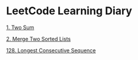 # LeetCode Learning Diary

[1. Two Sum](https://github.com/gyikko/LeetCode-Learning-Diary/blob/main/1-Two-Sum.md)

[2. Merge Two Sorted Lists](https://github.com/gyikko/LeetCode-Learning-Diary/blob/main/21-Merge-Two-Sorted-Lists.md)

[128. Longest Consecutive Sequence](https://github.com/gyikko/LeetCode-Learning-Diary/blob/main/128-Longest-Consecutive-Sequence.md)
